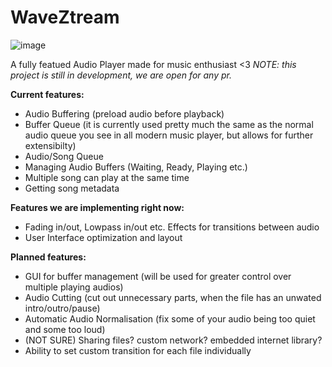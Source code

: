 # WaveZtream

![image](https://github.com/PiotrekUnityDeveloper/WaveZtream/assets/85606121/0e39155f-5abc-43fe-9b10-0bd49a1f3a1b)

A fully featued Audio Player made for music enthusiast <3
*NOTE: this project is still in development, we are open for any pr.*

**Current features:**
- Audio Buffering (preload audio before playback)
- Buffer Queue (it is currently used pretty much the same as the normal audio queue you see in all modern music player, but allows for further extensibilty)
- Audio/Song Queue
- Managing Audio Buffers (Waiting, Ready, Playing etc.)
- Multiple song can play at the same time
- Getting song metadata

**Features we are implementing right now:**
- Fading in/out, Lowpass in/out etc. Effects for transitions between audio
- User Interface optimization and layout

**Planned features:**
- GUI for buffer management (will be used for greater control over multiple playing audios)
- Audio Cutting (cut out unnecessary parts, when the file has an unwated intro/outro/pause)
- Automatic Audio Normalisation (fix some of your audio being too quiet and some too loud)
- (NOT SURE) Sharing files? custom network? embedded internet library?
- Ability to set custom transition for each file individually
